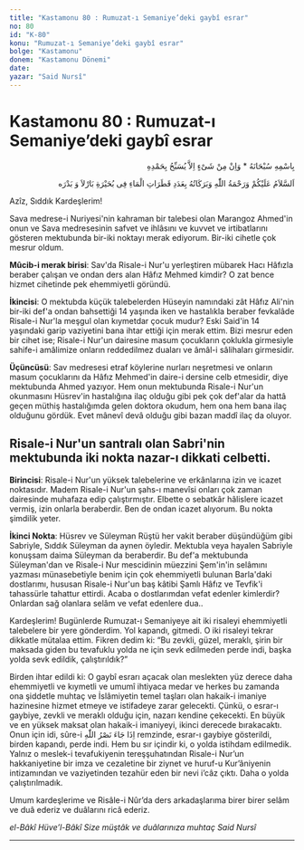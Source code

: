```yaml
---
title: "Kastamonu 80 : Rumuzat-ı Semaniye’deki gaybî esrar"
no: 80
id: "K-80"
konu: "Rumuzat-ı Semaniye’deki gaybî esrar"
bolge: "Kastamonu"
donem: "Kastamonu Dönemi"
date: 
yazar: "Said Nursî"
---
```


# Kastamonu 80 : Rumuzat-ı Semaniye’deki gaybî esrar

<p class="arabic" dir="rtl" title="Meal: “Subhân Allah’ın adıyla” * “Hiçbir şey yoktur ki O'nu hamd ile tesbih etmesin” [İsrâ 17:44]">بِاسْمِهِ سُبْحَانَهُ * وَاِنْ مِنْ شَىْءٍ اِلاَّ يُسَبِّحُ بِحَمْدِهِ</p>

<p class="arabic" dir="rtl" title="Meal: “Barla ve Bedre gölündeki suyun damlaları adedince Allah’ın selâmı, rahmeti ve bereketleri üzerinize olsun.”">اَلسَّلاَمُ عَلَيْكُمْ وَرَحْمَةُ اللّٰهِ وَبَرَكَاتُهُ بِعَدَدِ قَطَرَاتِ الْمَاءِ فِى بُحَيْرَةِ بَارْلاَ وَ بَدْرَه</p>

Azîz, Sıddık Kardeşlerim!

Sava medrese-i Nuriyesi'nin kahraman bir talebesi olan Marangoz Ahmed'in onun ve Sava medresesinin safvet ve ihlâsını ve kuvvet ve irtibatlarını gösteren mektubunda bir-iki noktayı merak ediyorum. Bir-iki cihetle çok mesrur oldum.

**Mûcib-i merak birisi**: Sav'da Risale-i Nur'u yerleştiren mübarek Hacı Hâfızla beraber çalışan ve ondan ders alan Hâfız Mehmed kimdir? O zat bence hizmet cihetinde pek ehemmiyetli göründü.

**İkincisi**: O mektubda küçük talebelerden Hüseyin namındaki zât Hâfız Ali'nin bir-iki def'a ondan bahsettiği 14 yaşında iken ve hastalıkla beraber fevkalâde Risale-i Nur'la meşgul olan kıymetdar çocuk mudur? Eski Said'in 14 yaşındaki garip vaziyetini bana ihtar ettiği için merak ettim. Bizi mesrur eden bir cihet ise; Risale-i Nur'un dairesine masum çocukların çoklukla girmesiyle sahife-i amâlimize onların reddedilmez duaları ve âmâl-i sâlihaları girmesidir.

**Üçüncüsü**: Sav medresesi etraf köylerine nurları neşretmesi ve onların masum çocuklarını da Hâfız Mehmed'in daire-i dersine celb etmesidir, diye mektubunda Ahmed yazıyor. Hem onun mektubunda Risale-i Nur'un okunmasını Hüsrev'in hastalığına ilaç olduğu gibi pek çok def'alar da hattâ geçen müthiş hastalığımda gelen doktora okudum, hem ona hem bana ilaç olduğunu gördük. Evet mânevî devâ olduğu gibi bazan maddî ilaç da oluyor.

## Risale-i Nur'un santralı olan Sabri'nin mektubunda iki nokta nazar-ı dikkati celbetti.

**Birincisi**: Risale-i Nur'un yüksek talebelerine ve erkânlarına izin ve icazet noktasıdır. Madem Risale-i Nur'un şahs-ı manevîsi onları çok zaman dairesinde muhafaza edip çalıştırmıştır. Elbette o sebatkâr hâlislere icazet vermiş, izin onlarla beraberdir. Ben de ondan icazet alıyorum. Bu nokta şimdilik yeter.

**İkinci Nokta**: Hüsrev ve Süleyman Rüştü her vakit beraber düşündüğüm gibi Sabriyle, Sıddık Süleyman da aynen öyledir. Mektubla veya hayalen Sabriyle konuşsam daima Süleyman da beraberdir. Bu def'a mektubunda Süleyman'dan ve Risale-i Nur mescidinin müezzini Şem'in'in selâmını yazması münasebetiyle benim için çok ehemmiyetli bulunan Barla'daki dostlarımı, hususan Risale-i Nur'un baş kâtibi Şamlı Hâfız ve Tevfik'i tahassürle tahattur ettirdi. Acaba o dostlarımdan vefat edenler kimlerdir? Onlardan sağ olanlara selâm ve vefat edenlere dua..

Kardeşlerim! Bugünlerde Rumuzat-ı Semaniyeye ait iki risaleyi ehemmiyetli talebelere bir yere gönderdim. Yol kapandı, gitmedi. O iki risaleyi tekrar dikkatle mütalaa ettim. Fikren dedim ki: “Bu zevkli, güzel, meraklı, şirin bir maksada giden bu tevafuklu yolda ne için sevk edilmeden perde indi, başka yolda sevk edildik, çalıştırıldık?”

Birden ihtar edildi ki: O gaybî esrarı açacak olan meslekten yüz derece daha ehemmiyetli ve kıymetli ve umumî ihtiyaca medar ve herkes bu zamanda ona şiddetle muhtaç ve İslâmiyetin temel taşları olan hakaik-i imaniye hazinesine hizmet etmeye ve istifadeye zarar gelecekti. Çünkü, o esrar-ı gaybiye, zevkli ve meraklı olduğu için, nazarı kendine çekecekti. En büyük ve en yüksek maksat olan hakaik-i imaniyeyi, ikinci derecede bırakacaktı. Onun için idi, sûre-i <span class="arabic" dir="rtl" title="Meal: “Allah'ın yardımı geldiğinde” Nasr Sûresi, 110:1">اِذَا جَاءَ نَصْرُ اللّٰهِ</span> remzinde, esrar-ı gaybiye gösterildi, birden kapandı, perde indi. Hem bu sır içindir ki, o yolda istihdam edilmedik. Yalnız o meslek-i tevafukiyenin tereşşuhatından Risale-i Nur’un hakkaniyetine bir imza ve cezaletine bir ziynet ve huruf-u Kur’âniyenin intizamından ve vaziyetinden tezahür eden bir nevi i’câz çıktı. Daha o yolda çalıştırılmadık.

Umum kardeşlerime ve Risâle-i Nûr’da ders arkadaşlarıma birer birer selâm ve duâ ederiz ve duâlarını ricâ ederiz.

*el-Bâkî Hüve’l-Bâkî*
*Size müştâk ve duâlarınıza muhtaç*
*Said Nursî*

***
